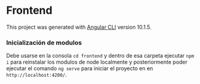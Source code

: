 # Frontend

This project was generated with [Angular CLI](https://github.com/angular/angular-cli) version 10.1.5.

<!-- ## Development server

Run `ng serve` for a dev server. Navigate to `http://localhost:4200/`. The app will automatically reload if you change any of the source files. -->

### Inicialización de modulos
Debe usarse en la consola `cd frontend` y dentro de esa carpeta
ejecutar `npm i` para reinstalar los modulos de node localmente y posteriormente poder ejecutar el comando `ng serve` para iniciar el proyecto
en en  `http://localhost:4200/`.